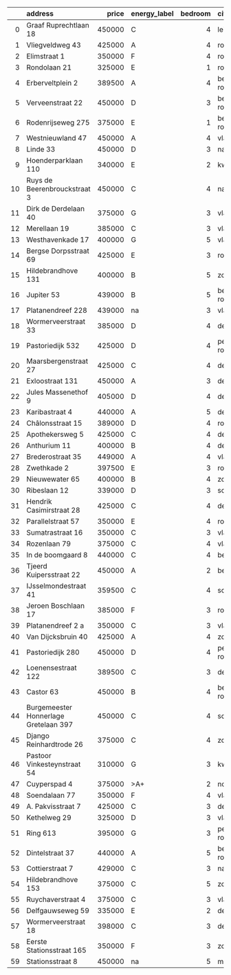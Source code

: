 |    | address                               |   price | energy_label   |   bedroom | city                |   house_age |   house_id |
|---:|:--------------------------------------|--------:|:---------------|----------:|:--------------------|------------:|-----------:|
|  0 | Graaf Ruprechtlaan 18                 |  450000 | C              |         4 | leidschendam        |          59 |   43490706 |
|  1 | Vliegveldweg 43                       |  425000 | A              |         4 | rotterdam           |          65 |   43473799 |
|  2 | Elimstraat 1                          |  350000 | F              |         4 | rotterdam           |          66 |   43497013 |
|  3 | Rondolaan 21                          |  325000 | E              |         1 | rotterdam           |         108 |   42116063 |
|  4 | Erberveltplein 2                      |  389500 | A              |         4 | berkel-en-rodenrijs |          63 |   43496673 |
|  5 | Verveenstraat 22                      |  450000 | D              |         3 | berkel-en-rodenrijs |          64 |   43485847 |
|  6 | Rodenrijseweg 275                     |  375000 | E              |         1 | berkel-en-rodenrijs |         104 |   43472231 |
|  7 | Westnieuwland 47                      |  450000 | A              |         4 | vlaardingen         |          25 |   42321236 |
|  8 | Linde 33                              |  450000 | D              |         3 | naaldwijk           |          50 |   43482035 |
|  9 | Hoenderparklaan 110                   |  340000 | E              |         2 | kwintsheul          |          99 |   43487870 |
| 10 | Ruys de Beerenbrouckstraat 3          |  450000 | C              |         4 | naaldwijk           |          38 |   43481263 |
| 11 | Dirk de Derdelaan 40                  |  375000 | G              |         3 | vlaardingen         |          65 |   43406419 |
| 12 | Merellaan 19                          |  385000 | C              |         3 | vlaardingen         |          88 |   43492016 |
| 13 | Westhavenkade 17                      |  400000 | G              |         5 | vlaardingen         |         124 |   42196845 |
| 14 | Bergse Dorpsstraat 69                 |  425000 | E              |         3 | rotterdam           |         103 |   42302697 |
| 15 | Hildebrandhove 131                    |  400000 | B              |         5 | zoetermeer          |          45 |   43495847 |
| 16 | Jupiter 53                            |  439000 | B              |         5 | berkel-en-rodenrijs |          51 |   43493158 |
| 17 | Platanendreef 228                     |  439000 | na             |         3 | vlaardingen         |          38 |   42321057 |
| 18 | Wormerveerstraat 33                   |  385000 | D              |         4 | den-haag            |          57 |   43499584 |
| 19 | Pastoriedijk 532                      |  425000 | D              |         4 | pernis-rotterdam    |        2024 |   43405993 |
| 20 | Maarsbergenstraat 27                  |  425000 | C              |         4 | den-haag            |          75 |   43497367 |
| 21 | Exloostraat 131                       |  450000 | A              |         3 | den-haag            |          29 |   43483548 |
| 22 | Jules Massenethof 9                   |  405000 | D              |         4 | den-haag            |          43 |   42313778 |
| 23 | Karibastraat 4                        |  440000 | A              |         5 | delft               |          34 |   43495676 |
| 24 | Châlonsstraat 15                      |  389000 | D              |         4 | rotterdam           |          95 |   43489180 |
| 25 | Apothekersweg 5                       |  425000 | C              |         4 | delft               |          34 |   42327517 |
| 26 | Anthurium 11                          |  400000 | B              |         4 | de-lier             |          42 |   43490064 |
| 27 | Brederostraat 35                      |  449000 | A              |         4 | vlaardingen         |          16 |   43495791 |
| 28 | Zwethkade 2                           |  397500 | E              |         3 | rotterdam           |         124 |   42352656 |
| 29 | Nieuwewater 65                        |  400000 | B              |         4 | zoetermeer          |          50 |   43491452 |
| 30 | Ribeslaan 12                          |  339000 | D              |         3 | schiedam            |          69 |   43497423 |
| 31 | Hendrik Casimirstraat 28              |  425000 | C              |         4 | delft               |          75 |   43474953 |
| 32 | Parallelstraat 57                     |  350000 | E              |         4 | rotterdam           |          97 |   42049364 |
| 33 | Sumatrastraat 16                      |  350000 | C              |         3 | vlaardingen         |          83 |   43494892 |
| 34 | Rozenlaan 79                          |  375000 | C              |         4 | vlaardingen         |          96 |   43490316 |
| 35 | In de boomgaard 8                     |  440000 | C              |         4 | bergschenhoek       |          56 |   43497516 |
| 36 | Tjeerd Kuipersstraat 22               |  450000 | A              |         2 | bergschenhoek       |           4 |   43496701 |
| 37 | IJsselmondestraat 41                  |  359500 | C              |         4 | schiedam            |          96 |   42290316 |
| 38 | Jeroen Boschlaan 17                   |  385000 | F              |         3 | rotterdam           |          93 |   43470370 |
| 39 | Platanendreef 2 a                     |  350000 | C              |         3 | vlaardingen         |          40 |   43496667 |
| 40 | Van Dijcksbruin 40                    |  425000 | A              |         4 | zoetermeer          |          34 |   43495381 |
| 41 | Pastoriedijk 280                      |  450000 | D              |         4 | pernis-rotterdam    |         124 |   42316553 |
| 42 | Loenensestraat 122                    |  389500 | C              |         3 | den-haag            |         118 |   42324079 |
| 43 | Castor 63                             |  450000 | B              |         4 | berkel-en-rodenrijs |          51 |   43479500 |
| 44 | Burgemeester Honnerlage Gretelaan 397 |  450000 | C              |         4 | schiedam            |          35 |   43481836 |
| 45 | Django Reinhardtrode 26               |  375000 | C              |         4 | zoetermeer          |          45 |   43480355 |
| 46 | Pastoor Vinkesteynstraat 54           |  310000 | G              |         3 | kwintsheul          |          86 |   43459042 |
| 47 | Cuyperspad 4                          |  375000 | >A+            |         2 | nootdorp            |          21 |   43489041 |
| 48 | Soendalaan 77                         |  350000 | F              |         4 | vlaardingen         |          84 |   43457213 |
| 49 | A. Pakvisstraat 7                     |  425000 | C              |         3 | den-haag            |          42 |   43496246 |
| 50 | Kethelweg 29                          |  325000 | D              |         3 | vlaardingen         |          91 |   43452830 |
| 51 | Ring 613                              |  395000 | G              |         3 | pernis-rotterdam    |          97 |   43496243 |
| 52 | Dintelstraat 37                       |  440000 | A              |         5 | berkel-en-rodenrijs |          14 |   43468319 |
| 53 | Cottierstraat 7                       |  429000 | C              |         3 | naaldwijk           |          33 |   43465417 |
| 54 | Hildebrandhove 153                    |  375000 | C              |         5 | zoetermeer          |          46 |   43498791 |
| 55 | Ruychaverstraat 4                     |  375000 | C              |         3 | vlaardingen         |          68 |   43495900 |
| 56 | Delfgauwseweg 59                      |  335000 | E              |         2 | delft               |         123 |   43463215 |
| 57 | Wormerveerstraat 18                   |  398000 | C              |         3 | den-haag            |          74 |   43465786 |
| 58 | Eerste Stationsstraat 165             |  350000 | F              |         3 | zoetermeer          |         117 |   43492578 |
| 59 | Stationsstraat 8                      |  450000 | na             |         5 | maassluis           |         134 |   42027867 |